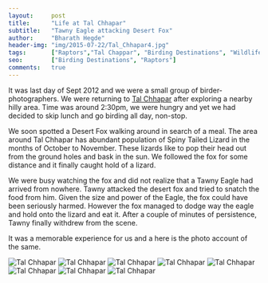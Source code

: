 ```yaml
---
layout:     post
title:      "Life at Tal Chhapar"
subtitle:   "Tawny Eagle attacking Desert Fox"
author:     "Bharath Hegde"
header-img: "img/2015-07-22/Tal_Chhapar4.jpg"
tags:		["Raptors","Tal Chappar", "Birding Destinations", "Wildlife Destinations"]
seo:		["Birding Destinations", "Raptors"]
comments:   true
---
```


<p>It was last day of Sept 2012 and we were a small group of birder-photographers. We were returning to <a href="http://www.wilderhood.com/destination/Tal%20Chappar" target="_blank">Tal Chhapar</a> after exploring a nearby hilly area. Time was around 2:30pm, we were hungry and yet we had decided to skip lunch and go birding all day, non-stop.</p>

<p>We soon spotted a Desert Fox walking around in search of a meal. The area around Tal Chhapar has abundant population of Spiny Tailed Lizard in the months of October to November. These lizards like to pop their head out from the ground holes and bask in the sun. We followed the fox for some distance and it finally caught hold of a lizard.</p>

<p>We were busy watching the fox and did not realize that a Tawny Eagle had arrived from nowhere. Tawny attacked the desert fox and tried to snatch the food from him. Given the size and power of the Eagle, the fox could have been seriously harmed. However the fox managed to dodge way the eagle and hold onto the lizard and eat it. After a couple of minutes of persistence, Tawny finally withdrew from the scene.</p>

<p>It was a memorable experience for us and a here is the photo account of the same.</p>


<img src="{{ site.baseurl}}/img/2015-07-22/Tal_Chhapar1.jpg" alt="Tal Chhapar">
<img src="{{ site.baseurl}}/img/2015-07-22/Tal_Chhapar2.jpg" alt="Tal Chhapar">
<img src="{{ site.baseurl}}/img/2015-07-22/Tal_Chhapar3.jpg" alt="Tal Chhapar">
<img src="{{ site.baseurl}}/img/2015-07-22/Tal_Chhapar4.jpg" alt="Tal Chhapar">
<img src="{{ site.baseurl}}/img/2015-07-22/Tal_Chhapar5.jpg" alt="Tal Chhapar">
<img src="{{ site.baseurl}}/img/2015-07-22/Tal_Chhapar6.jpg" alt="Tal Chhapar">
<img src="{{ site.baseurl}}/img/2015-07-22/Tal_Chhapar7.jpg" alt="Tal Chhapar">
<img src="{{ site.baseurl}}/img/2015-07-22/Tal_Chhapar8.jpg" alt="Tal Chhapar">